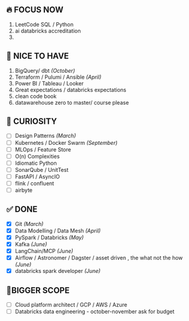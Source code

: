 ## 🔥 FOCUS NOW
1. LeetCode SQL / Python 
2. ai databricks accreditation
3. 
 
## 🌟 NICE TO HAVE
1. BigQuery/ dbt *(October)*  
2. Terraform / Pulumi / Ansible *(April)*  
3. Power BI / Tableau / Looker
4. Great expectations / databricks expectations
5. clean code book
6. datawarehouse zero to master/ course please 

## 🧠 CURIOSITY
- [ ] Design Patterns *(March)*  
- [ ] Kubernetes / Docker Swarm *(September)*  
- [ ] MLOps / Feature Store  
- [ ] O(n) Complexities
- [ ] Idiomatic Python  
- [ ] SonarQube / UnitTest  
- [ ] FastAPI / AsyncIO
- [ ] flink / confluent
- [ ] airbyte

## ✅ DONE
- [x] Git *(March)*     
- [x] Data Modelling / Data Mesh *(April)*
- [x] PySpark / Databricks *(May)*
- [x] Kafka *(June)*
- [x] LangChain/MCP *(June)*
- [x] Airflow / Astronomer / Dagster / asset driven , the what not the how *(June)*
- [x] databricks spark developer *(June)*

## 📌BIGGER SCOPE 
- [ ] Cloud platform architect /  GCP / AWS / Azure  
- [ ] Databricks data engineering - october-november ask for budget
